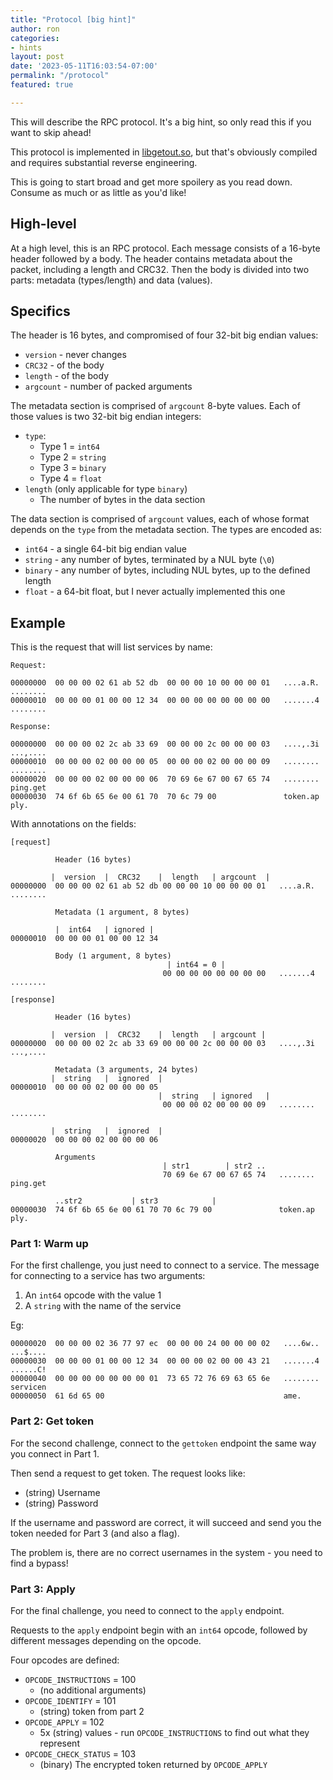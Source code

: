 ```yaml
---
title: "Protocol [big hint]"
author: ron
categories:
- hints
layout: post
date: '2023-05-11T16:03:54-07:00'
permalink: "/protocol"
featured: true

---
```


This will describe the RPC protocol. It's a big hint, so only read this if you
want to skip ahead!

This protocol is implemented in [libgetout.so](/blogdata/libgetout.so), but
that's obviously compiled and requires substantial reverse engineering.

This is going to start broad and get more spoilery as you read down. Consume
as much or as little as you'd like!
<!--more-->

## High-level

At a high level, this is an RPC protocol. Each message consists of a 16-byte
header followed by a body. The header contains metadata about the packet,
including a length and CRC32. Then the body is divided into two parts:
metadata (types/length) and data (values).

## Specifics

The header is 16 bytes, and compromised of four 32-bit big endian values:

* `version` - never changes
* `CRC32` - of the body
* `length` - of the body
* `argcount` - number of packed arguments

The metadata section is comprised of `argcount` 8-byte values. Each of those
values is two 32-bit big endian integers:

* `type`:
  * Type 1 = `int64`
  * Type 2 = `string`
  * Type 3 = `binary`
  * Type 4 = `float`
* `length` (only applicable for type `binary`)
  * The number of bytes in the data section

The data section is comprised of `argcount` values, each of whose format
depends on the `type` from the metadata section. The types are encoded as:

* `int64` - a single 64-bit big endian value
* `string` - any number of bytes, terminated by a NUL byte (`\0`)
* `binary` - any number of bytes, including NUL bytes, up to the defined length
* `float` - a 64-bit float, but I never actually implemented this one

## Example

This is the request that will list services by name:

```
Request:

00000000  00 00 00 02 61 ab 52 db  00 00 00 10 00 00 00 01   ....a.R. ........
00000010  00 00 00 01 00 00 12 34  00 00 00 00 00 00 00 00   .......4 ........

Response:

00000000  00 00 00 02 2c ab 33 69  00 00 00 2c 00 00 00 03   ....,.3i ...,....
00000010  00 00 00 02 00 00 00 05  00 00 00 02 00 00 00 09   ........ ........
00000020  00 00 00 02 00 00 00 06  70 69 6e 67 00 67 65 74   ........ ping.get
00000030  74 6f 6b 65 6e 00 61 70  70 6c 79 00               token.ap ply.
```

With annotations on the fields:

```
[request]

          Header (16 bytes)

         |  version  |  CRC32    |  length   | argcount  |
00000000  00 00 00 02 61 ab 52 db 00 00 00 10 00 00 00 01   ....a.R. ........

          Metadata (1 argument, 8 bytes)

          |  int64   | ignored |
00000010  00 00 00 01 00 00 12 34 

          Body (1 argument, 8 bytes)
                                   | int64 = 0 |
                                  00 00 00 00 00 00 00 00   .......4 ........

[response]

          Header (16 bytes)

         |  version  |  CRC32    |  length   | argcount |
00000000  00 00 00 02 2c ab 33 69 00 00 00 2c 00 00 00 03   ....,.3i ...,....

          Metadata (3 arguments, 24 bytes)
         |  string   |  ignored  |
00000010  00 00 00 02 00 00 00 05
                                 |  string   | ignored   |
                                  00 00 00 02 00 00 00 09   ........ ........

         |  string   |  ignored  |
00000020  00 00 00 02 00 00 00 06

          Arguments
                                  | str1        | str2 ..
                                  70 69 6e 67 00 67 65 74   ........ ping.get

          ..str2           | str3            |
00000030  74 6f 6b 65 6e 00 61 70 70 6c 79 00               token.ap ply.
```

### Part 1: Warm up

For the first challenge, you just need to connect to a service. The message
for connecting to a service has two arguments:

1. An `int64` opcode with the value 1
2. A `string` with the name of the service

Eg:

```
00000020  00 00 00 02 36 77 97 ec  00 00 00 24 00 00 00 02   ....6w.. ...$....
00000030  00 00 00 01 00 00 12 34  00 00 00 02 00 00 43 21   .......4 ......C!
00000040  00 00 00 00 00 00 00 01  73 65 72 76 69 63 65 6e   ........ servicen
00000050  61 6d 65 00                                        ame.
```

### Part 2: Get token

For the second challenge, connect to the `gettoken` endpoint the same way you
connect in Part 1.

Then send a request to get token. The request looks like:

* (string) Username
* (string) Password

If the username and password are correct, it will succeed and send you the
token needed for Part 3 (and also a flag).

The problem is, there are no correct usernames in the system - you need to find
a bypass!

### Part 3: Apply

For the final challenge, you need to connect to the `apply` endpoint.

Requests to the `apply` endpoint begin with an `int64` opcode, followed by
different messages depending on the opcode.

Four opcodes are defined:

* `OPCODE_INSTRUCTIONS` = 100
  * (no additional arguments)
* `OPCODE_IDENTIFY` = 101
  * (string) token from part 2
* `OPCODE_APPLY` = 102
  * 5x (string) values - run `OPCODE_INSTRUCTIONS` to find out what they represent
* `OPCODE_CHECK_STATUS` = 103
  * (binary) The encrypted token returned by `OPCODE_APPLY`
